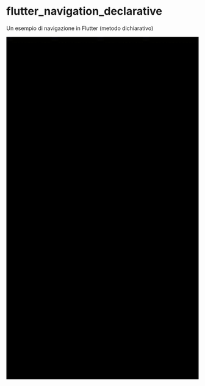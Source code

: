 # flutter_navigation_declarative

Un esempio di navigazione in Flutter (metodo dichiarativo)

![](/screenshots/dichiarativo.gif) 

